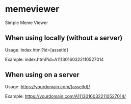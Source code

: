 # memeviewer
Simple Meme Viewer

## When using locally (without a server)

Usage: index.html?id=[assetId]

Example: index.html?id=A11130160322110527014

## When using on a server

Usage: https://yourdomain.com/[assetId]/

Example: https://yourdomain.com/A11130160322110527014/
